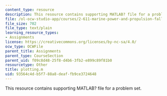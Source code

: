 ```yaml
---
content_type: resource
description: This resource contains supporting MATLAB? file for a problem set.
file: /ol-ocw-studio-app/courses/2-611-marine-power-and-propulsion-fall-2006/93564c4db5f788a8deaffb9ce3724648_plotting.m
file_size: 702
file_type: text/plain
learning_resource_types:
- Assignments
license: https://creativecommons.org/licenses/by-nc-sa/4.0/
ocw_type: OCWFile
parent_title: Assignments
parent_type: CourseSection
parent_uid: f09c8d48-25f8-d4b6-3fb2-e899c89f81b0
resourcetype: Other
title: plotting.m
uid: 93564c4d-b5f7-88a8-deaf-fb9ce3724648
---
```

This resource contains supporting MATLAB? file for a problem set.